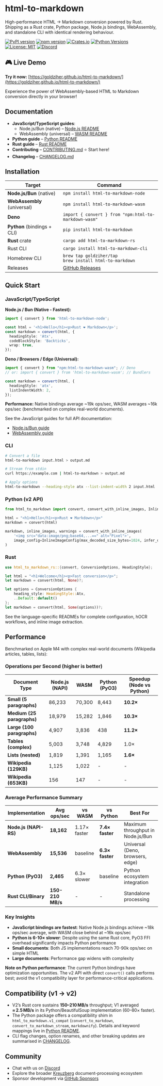 # html-to-markdown

High-performance HTML → Markdown conversion powered by Rust. Shipping as a Rust crate, Python package, Node.js bindings, WebAssembly, and standalone CLI with identical rendering behaviour.

[![PyPI version](https://badge.fury.io/py/html-to-markdown.svg)](https://pypi.org/project/html-to-markdown/)
[![npm version](https://badge.fury.io/js/html-to-markdown.svg)](https://www.npmjs.com/package/html-to-markdown-node)
[![Crates.io](https://img.shields.io/crates/v/html-to-markdown-rs.svg)](https://crates.io/crates/html-to-markdown-rs)
[![Python Versions](https://img.shields.io/pypi/pyversions/html-to-markdown.svg)](https://pypi.org/project/html-to-markdown/)
[![License: MIT](https://img.shields.io/badge/License-MIT-yellow.svg)](https://github.com/Goldziher/html-to-markdown/blob/main/LICENSE)
[![Discord](https://img.shields.io/badge/Discord-Join%20our%20community-7289da)](https://discord.gg/pXxagNK2zN)

## 🎮 Live Demo

**Try it now:** [https://goldziher.github.io/html-to-markdown/](https://goldziher.github.io/html-to-markdown/)

Experience the power of WebAssembly-based HTML to Markdown conversion directly in your browser!

## Documentation

- **JavaScript/TypeScript guides**:
    - Node.js/Bun (native) – [Node.js README](https://github.com/Goldziher/html-to-markdown/tree/main/crates/html-to-markdown-node)
    - WebAssembly (universal) – [WASM README](https://github.com/Goldziher/html-to-markdown/tree/main/crates/html-to-markdown-wasm)
- **Python guide** – [Python README](https://github.com/Goldziher/html-to-markdown/blob/main/README_PYPI.md)
- **Rust guide** – [Rust README](https://github.com/Goldziher/html-to-markdown/tree/main/crates/html-to-markdown)
- **Contributing** – [CONTRIBUTING.md](https://github.com/Goldziher/html-to-markdown/blob/main/CONTRIBUTING.md) ⭐ Start here!
- **Changelog** – [CHANGELOG.md](https://github.com/Goldziher/html-to-markdown/blob/main/CHANGELOG.md)

## Installation

| Target                      | Command                                                                   |
| --------------------------- | ------------------------------------------------------------------------- |
| **Node.js/Bun** (native)    | `npm install html-to-markdown-node`                                       |
| **WebAssembly** (universal) | `npm install html-to-markdown-wasm`                                       |
| **Deno**                    | `import { convert } from "npm:html-to-markdown-wasm"`                     |
| **Python** (bindings + CLI) | `pip install html-to-markdown`                                            |
| **Rust** crate              | `cargo add html-to-markdown-rs`                                           |
| Rust CLI                    | `cargo install html-to-markdown-cli`                                      |
| Homebrew CLI                | `brew tap goldziher/tap`<br>`brew install html-to-markdown`               |
| Releases                    | [GitHub Releases](https://github.com/Goldziher/html-to-markdown/releases) |

## Quick Start

### JavaScript/TypeScript

**Node.js / Bun (Native - Fastest):**

```typescript
import { convert } from 'html-to-markdown-node';

const html = '<h1>Hello</h1><p>Rust ❤️ Markdown</p>';
const markdown = convert(html, {
  headingStyle: 'Atx',
  codeBlockStyle: 'Backticks',
  wrap: true,
});
```

**Deno / Browsers / Edge (Universal):**

```typescript
import { convert } from "npm:html-to-markdown-wasm"; // Deno
// or: import { convert } from 'html-to-markdown-wasm'; // Bundlers

const markdown = convert(html, {
  headingStyle: 'atx',
  listIndentWidth: 2,
});
```

**Performance:** Native bindings average ~19k ops/sec, WASM averages ~16k ops/sec (benchmarked on complex real-world documents).

See the JavaScript guides for full API documentation:

- [Node.js/Bun guide](https://github.com/Goldziher/html-to-markdown/tree/main/crates/html-to-markdown-node)
- [WebAssembly guide](https://github.com/Goldziher/html-to-markdown/tree/main/crates/html-to-markdown-wasm)

### CLI

```bash
# Convert a file
html-to-markdown input.html > output.md

# Stream from stdin
curl https://example.com | html-to-markdown > output.md

# Apply options
html-to-markdown --heading-style atx --list-indent-width 2 input.html
```

### Python (v2 API)

```python
from html_to_markdown import convert, convert_with_inline_images, InlineImageConfig

html = "<h1>Hello</h1><p>Rust ❤️ Markdown</p>"
markdown = convert(html)

markdown, inline_images, warnings = convert_with_inline_images(
    '<img src="data:image/png;base64,...==" alt="Pixel">',
    image_config=InlineImageConfig(max_decoded_size_bytes=1024, infer_dimensions=True),
)
```

### Rust

```rust
use html_to_markdown_rs::{convert, ConversionOptions, HeadingStyle};

let html = "<h1>Welcome</h1><p>Fast conversion</p>";
let markdown = convert(html, None)?;

let options = ConversionOptions {
    heading_style: HeadingStyle::Atx,
    ..Default::default()
};
let markdown = convert(html, Some(options))?;
```

See the language-specific READMEs for complete configuration, hOCR workflows, and inline image extraction.

## Performance

Benchmarked on Apple M4 with complex real-world documents (Wikipedia articles, tables, lists):

### Operations per Second (higher is better)

| Document Type              | Node.js (NAPI) | WASM   | Python (PyO3) | Speedup (Node vs Python) |
| -------------------------- | -------------- | ------ | ------------- | ------------------------ |
| **Small (5 paragraphs)**   | 86,233         | 70,300 | 8,443         | **10.2×**                |
| **Medium (25 paragraphs)** | 18,979         | 15,282 | 1,846         | **10.3×**                |
| **Large (100 paragraphs)** | 4,907          | 3,836  | 438           | **11.2×**                |
| **Tables (complex)**       | 5,003          | 3,748  | 4,829         | 1.0×                     |
| **Lists (nested)**         | 1,819          | 1,391  | 1,165         | **1.6×**                 |
| **Wikipedia (129KB)**      | 1,125          | 1,022  | -             | -                        |
| **Wikipedia (653KB)**      | 156            | 147    | -             | -                        |

### Average Performance Summary

| Implementation        | Avg ops/sec      | vs WASM      | vs Python       | Best For                          |
| --------------------- | ---------------- | ------------ | --------------- | --------------------------------- |
| **Node.js (NAPI-RS)** | **18,162**       | 1.17× faster | **7.4× faster** | Maximum throughput in Node.js/Bun |
| **WebAssembly**       | **15,536**       | baseline     | **6.3× faster** | Universal (Deno, browsers, edge)  |
| **Python (PyO3)**     | **2,465**        | 6.3× slower  | baseline        | Python ecosystem integration      |
| **Rust CLI/Binary**   | **150-210 MB/s** | -            | -               | Standalone processing             |

### Key Insights

- **JavaScript bindings are fastest**: Native Node.js bindings achieve ~18k ops/sec average, with WASM close behind at ~16k ops/sec
- **Python is 6-10× slower**: Despite using the same Rust core, PyO3 FFI overhead significantly impacts Python performance
- **Small documents**: Both JS implementations reach 70-90k ops/sec on simple HTML
- **Large documents**: Performance gap widens with complexity

**Note on Python performance**: The current Python bindings have optimization opportunities. The v2 API with direct `convert()` calls performs best; avoid the v1 compatibility layer for performance-critical applications.

## Compatibility (v1 → v2)

- V2’s Rust core sustains **150–210 MB/s** throughput; V1 averaged **≈ 2.5 MB/s** in its Python/BeautifulSoup implementation (60–80× faster).
- The Python package offers a compatibility shim in `html_to_markdown.v1_compat` (`convert_to_markdown`, `convert_to_markdown_stream`, `markdownify`). Details and keyword mappings live in [Python README](https://github.com/Goldziher/html-to-markdown/blob/main/README_PYPI.md#v1-compatibility).
- CLI flag changes, option renames, and other breaking updates are summarised in [CHANGELOG](https://github.com/Goldziher/html-to-markdown/blob/main/CHANGELOG.md#breaking-changes).

## Community

- Chat with us on [Discord](https://discord.gg/pXxagNK2zN)
- Explore the broader [Kreuzberg](https://kreuzberg.dev) document-processing ecosystem
- Sponsor development via [GitHub Sponsors](https://github.com/sponsors/Goldziher)
